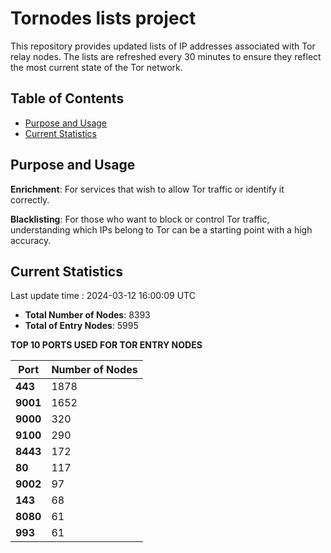 # Tornodes lists project

This repository provides updated lists of IP addresses associated with Tor relay nodes. The lists are refreshed every 30 minutes to ensure they reflect the most current state of the Tor network.

## Table of Contents

- [Purpose and Usage](#purpose-and-usage)
- [Current Statistics](#current-statistics)


## Purpose and Usage

**Enrichment**: For services that wish to allow Tor traffic or identify it correctly.

**Blacklisting**: For those who want to block or control Tor traffic, understanding which IPs belong to Tor can be a starting point with a high accuracy.

## Current Statistics

Last update time : 2024-03-12 16:00:09 UTC

- **Total Number of Nodes**: 8393
- **Total of Entry Nodes**: 5995

**TOP 10 PORTS USED FOR TOR ENTRY NODES**

| **Port** | **Number of Nodes** |
|------|-----------------|
| **443**   | 1878  |
| **9001**   | 1652  |
| **9000**   | 320  |
| **9100**   | 290  |
| **8443**   | 172  |
| **80**   | 117  |
| **9002**   | 97  |
| **143**   | 68  |
| **8080**   | 61  |
| **993**   | 61  |


